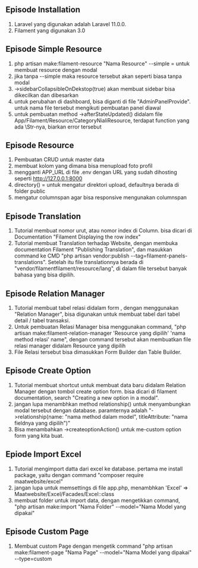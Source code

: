 ## Episode Installation

1. Laravel yang digunakan adalah Laravel 11.0.0.
2. Filament yang digunakan 3.0

## Episode Simple Resource

1.  php artisan make:filament-resource "Nama Resource" --simple = untuk membuat resource dengan modal
2. jika tanpa --simple maka resource tersebut akan seperti biasa tanpa modal
3. ->sidebarCollapsibleOnDekstop(true) akan membuat sidebar bisa dikecilkan dan dibesarkan
4. untuk perubahan di dashboard, bisa diganti di file "AdminPanelProvide". untuk nama file tersebut mengikuti pembuatan panel diawal
5. untuk pembuatan method ->afterStateUpdated() didalam file App/Filament/Resource/CategoryNialiResource, terdapat function yang ada \Str-nya, biarkan error tersebut

## Episode Resource

1. Pembuatan CRUD untuk master data
2. membuat kolom yang dimana bisa menupload foto profil
3. mengganti APP_URL di file .env dengan URL yang sudah dihosting seperti http://127.0.0.1:8000
4. directory() = untuk mengatur direktori upload, defaultnya berada di folder public
5. mengatur columnspan agar bisa responsive mengunakan columnspan

## Episode Translation

1. Tutorial membuat nomor urut, atau nomor index di Column. bisa dicari di Documentation "Filament Displaying the row index"
2. Tutorial membuat Translation terhadap Website, dengan membuka documentation Filament "Publishing Translation", dan masukkan command ke CMD "php artisan vendor:publish --tag=filament-panels-translations". Setelah itu file translationnya berada di "vendor/filamentfilament/resource/lang", di dalam file tersebut banyak bahasa yang bisa dipilih.

## Episode Relation Manager

1. Tutorial membuat tabel relasi didalam form , dengan menggunakan "Relation Manager", bisa digunakan untuk membuat tabel dari tabel detail / tabel transaksi.
2. Untuk pembuatan Relasi Manager bisa menggunakan command, "php artisan make:filament-relation-manager 'Resource yang dipilih' 'nama method relasi' name", dengan command tersebut akan membuatkan file relasi manager didalam Resource yang dipilih
3.  File Relasi tersebut bisa dimasukkan Form Builder dan Table Builder.

## Episode Create Option

1. Tutorial membuat shortcut untuk membuat data baru didalam Relation Manager dengan tombol create option form. bisa dicari di filament documentation, search "Creating a new option in a modal".
2. jangan lupa menambhkan method relationship() untuk  menyambungkan modal tersebut dengan database. paramternya adalah "->relationship(name: "nama method dalam model", titleAttribute: "nama fieldnya yang dipilih")"
3. Bisa menambahkan ->createoptionAction() untuk me-custom option form yang kita buat.

## Epiode Import Excel

1. Tutorial mengimport datta dari excel ke database. pertama me install package, yaitu dengan command "composer require maatwebsite/excel"
2. jangan lupa untuk memsettings di file app.php, menambhkan 'Excel' => Maatwebsite/Excel/Facades/Excel::class
3. membuat folder untuk import data, dengan mengetikkan command, "php artisan make:import  "Nama Folder" --model="Nama Model yang dipakai"

## Episode Custom Page

1. Membuat custom Page dengan mengetik command "php artisan make:filament-page "Nama Page" --model="Nama Model yang dipakai" --type=custom